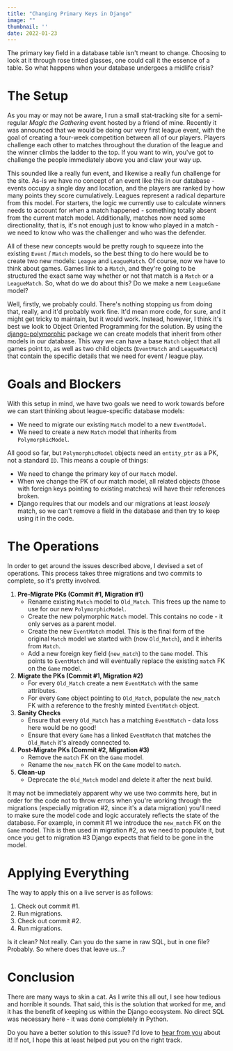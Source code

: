```yaml
---
title: "Changing Primary Keys in Django"
image: ""
thumbnail: ''
date: 2022-01-23
---
```


The primary key field in a database table isn't meant to change. Choosing to look at it through rose tinted glasses, one could call it the essence of a table. So what happens when your database undergoes a midlife crisis?

<!-- more -->

# The Setup

As you may or may not be aware, I run a small stat-tracking site for a semi-regular *Magic the Gathering* event hosted by a friend of mine. Recently it was announced that we would be doing our very first league event, with the goal of creating a four-week competition between all of our players. Players challenge each other to matches throughout the duration of the league and the winner climbs the ladder to the top. If you want to win, you've got to challenge the people immediately above you and claw your way up. 

This sounded like a really fun event, and likewise a really fun challenge for the site. As-is we have no concept of an event like this in our database - events occupy a single day and location, and the players are ranked by how many points they score cumulatively. Leagues represent a radical departure from this model. For starters, the logic we currently use to calculate winners needs to account for *when* a match happened - something totally absent from the current match model. Additionally, matches now need some directionality, that is, it's not enough just to know who played in a match - we need to know who was the challenger and who was the defender.

All of these new concepts would be pretty rough to squeeze into the existing `Event` / `Match` models, so the best thing to do here would be to create two new models: `League` and `LeagueMatch`. Of course, now we have to think about games. Games link to a `Match`, and they're going to be structured the exact same way whether or not that match is a `Match` or a `LeagueMatch`. So, what do we do about this? Do we make a new `LeagueGame` model?

Well, firstly, we probably could. There's nothing stopping us from doing that, really, and it'd probably work fine. It'd mean more code, for sure, and it might get tricky to maintain, but it would work. Instead, however, I think it's best we look to Object Oriented Programming for the solution. By using the [django-polymorphic](https://pypi.org/project/django-polymorphic/) package we can create models that inherit from other models in our database. This way we can have a base `Match` object that all games point to, as well as two child objects (`EventMatch` and `LeagueMatch`) that contain the specific details that we need for event / league play.

# Goals and Blockers

With this setup in mind, we have two goals we need to work towards before we can start thinking about league-specific database models:
* We need to migrate our existing `Match` model to a new `EventModel`.
* We need to create a new `Match` model that inherits from `PolymorphicModel`.

All good so far, but `PolymorphicModel` objects need an `entity_ptr` as a PK, not a standard `ID`. This means a couple of things:
* We need to change the primary key of our `Match` model.
* When we change the PK of our match model, all related objects (those with foreign keys pointing to existing matches) will have their references broken.
* Django requires that our models and our migrations at least *loosely* match, so we can't remove a field in the database and then try to keep using it in the code.

# The Operations

In order to get around the issues described above, I devised a set of operations. This process takes three migrations and two commits to complete, so it's pretty involved.

1. **Pre-Migrate PKs (Commit #1, Migration #1)**
    * Rename existing `Match` model to `Old_Match`. This frees up the name to use for our new `PolymorphicModel`.
    * Create the new polymorphic `Match` model. This contains no code - it only serves as a parent model.
    * Create the new `EventMatch` model. This is the final form of the original `Match` model we started with (now `Old_Match`), and it inherits from `Match`.
    * Add a new foreign key field (`new_match`) to the `Game` model. This points to `EventMatch` and will eventually replace the existing `match` FK on the `Game` model.
2. **Migrate the PKs (Commit #1, Migration #2)**
    * For every `Old_Match` create a new `EventMatch` with the same attributes.
    * For every `Game` object pointing to `Old_Match`, populate the `new_match` FK with a reference to the freshly minted `EventMatch` object.
3. **Sanity Checks**
    * Ensure that every `Old_Match` has a matching `EventMatch` - data loss here would be no good!
    * Ensure that every `Game` has a linked `EventMatch` that matches the `Old_Match` it's already connected to.
4. **Post-Migrate PKs (Commit #2, Migration #3)**
    * Remove the `match` FK on the `Game` model.
    * Rename the `new_match` FK on the `Game` model to `match`.
5. **Clean-up**
    * Deprecate the `Old_Match` model and delete it after the next build.

It may not be immediately apparent why we use two commits here, but in order for the code not to throw errors when you're working through the migrations (especially migration #2, since it's a data migration) you'll need to make sure the model code and logic accurately reflects the state of the database. For example, in commit #1 we introduce the `new_match` FK on the `Game` model. This is then used in migration #2, as we need to populate it, but once you get to migration #3 Django expects that field to be gone in the model.

# Applying Everything

The way to apply this on a live server is as follows:
1. Check out commit #1.
2. Run migrations.
3. Check out commit #2.
4. Run migrations.

Is it clean? Not really. Can you do the same in raw SQL, but in one file? Probably. So where does that leave us...?

# Conclusion

There are many ways to skin a cat. As I write this all out, I see how tedious and horrible it sounds. That said, this is the solution that worked for me, and it has the benefit of keeping us within the Django ecosystem. No direct SQL was necessary here - it was done completely in Python.

Do you have a better solution to this issue? I'd love to [hear from you](/contact) about it! If not, I hope this at least helped put you on the right track.